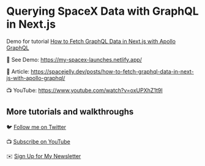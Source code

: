 # Querying SpaceX Data with GraphQL in Next.js

Demo for tutorial [How to Fetch GraphQL Data in Next.js with Apollo GraphQL](https://www.youtube.com/watch?v=oxUPXhZ1t9I)

🚀 See Demo: https://my-spacex-launches.netlify.app/

📝 Article: https://spacejelly.dev/posts/how-to-fetch-graphql-data-in-next-js-with-apollo-graphql/

📺 YouTube: https://www.youtube.com/watch?v=oxUPXhZ1t9I

## More tutorials and walkthroughs

🐦 [Follow me on Twitter](https://twitter.com/colbyfayock)

📺 [Subscribe on YouTube](https://www.youtube.com/colbyfayock)

✉️ [Sign Up for My Newsletter](https://colbyfayock.com/newsletter)

